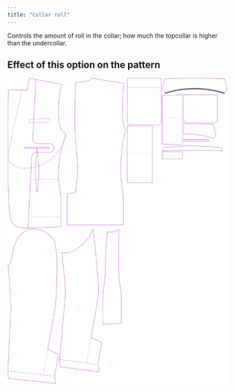 ```yaml
---
title: "Collar roll"
---
```


Controls the amount of roll in the collar; how much the topcollar is higher than the undercollar.

## Effect of this option on the pattern

![This image shows the effect of this option by superimposing several variants that have a different value for this option](jaeger_collarroll_sample.svg "Effect of this option on the pattern")
